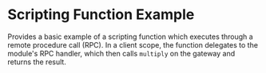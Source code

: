 # Scripting Function Example

Provides a basic example of a scripting function which executes through a remote procedure call (RPC).
In a client scope, the function delegates to the module's RPC handler, which then calls `multiply` on the gateway and returns the result.

